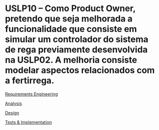 # USLP10 – Como Product Owner, pretendo que seja melhorada a funcionalidade que consiste em simular um controlador do sistema de rega previamente desenvolvida na USLP02. A melhoria consiste modelar aspectos relacionados com a fertirrega.

[Requirements Engineering](01.requirements-engineering/Readme.md)

[Analysis](02.analysis/Readme.md)

[Design](03.design/Readme.md)

[Tests & Implementation ](04.tests-and-implementation/Readme.md)
